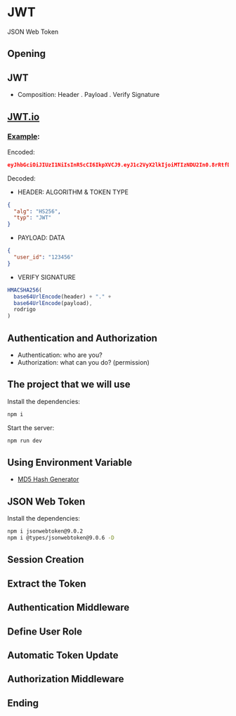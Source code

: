 # JWT

JSON Web Token

## Opening

## JWT

- Composition: Header . Payload . Verify Signature

## [JWT.io](https://jwt.io/)

### [Example](https://jwt.io/#debugger-io?token=eyJhbGciOiJIUzI1NiIsInR5cCI6IkpXVCJ9.eyJ1c2VyX2lkIjoiMTIzNDU2In0.8rRtfDYtQol1EuAUzmRR6lfiPm-bCD2vIteqFdz1hZU):

Encoded:
```json
eyJhbGciOiJIUzI1NiIsInR5cCI6IkpXVCJ9.eyJ1c2VyX2lkIjoiMTIzNDU2In0.8rRtfDYtQol1EuAUzmRR6lfiPm-bCD2vIteqFdz1hZU
```

Decoded:

- HEADER: ALGORITHM & TOKEN TYPE
```json
{
  "alg": "HS256",
  "typ": "JWT"
}
```

- PAYLOAD: DATA
```json
{
  "user_id": "123456"
}
```

- VERIFY SIGNATURE
```js
HMACSHA256(
  base64UrlEncode(header) + "." +
  base64UrlEncode(payload),
  rodrigo
)
```


## Authentication and Authorization

- Authentication: who are you?
- Authorization: what can you do? (permission)

## The project that we will use

Install the dependencies:
```sh
npm i
```

Start the server:
```sh
npm run dev
```

## Using Environment Variable

- [MD5 Hash Generator](https://www.md5hashgenerator.com/)

## JSON Web Token

Install the dependencies:
```sh
npm i jsonwebtoken@9.0.2
npm i @types/jsonwebtoken@9.0.6 -D
```

## Session Creation

## Extract the Token

## Authentication Middleware

## Define User Role

## Automatic Token Update

## Authorization Middleware

## Ending
